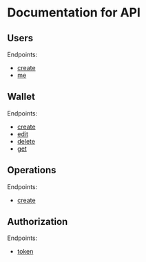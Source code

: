 # Documentation for API

## Users
Endpoints:
- [create](./users/create.md) 
- [me](./users/me.md)

## Wallet
Endpoints:
- [create](./wallet/create.md)
- [edit](./wallet/edit.md)
- [delete](./wallet/delete.md)
- [get](./wallet/get.md)

## Operations
Endpoints:
- [create](./operations/create.md)

## Authorization
Endpoints:
- [token](./authorization/token.md)
